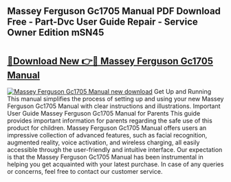 ## Massey Ferguson Gc1705 Manual PDF Download Free - Part-Dvc User Guide Repair - Service Owner Edition mSN45

# <h2><a href="http://bc91223.oget.top/?id=Massey+Ferguson+Gc1705+Manual">🔗Download New 👉🔴 Massey Ferguson Gc1705 Manual</a></h2>

[![Massey Ferguson Gc1705 Manual new download](https://i.imgur.com/5g1atiW.png)](http://bc91223.oget.top/?id=Massey+Ferguson+Gc1705+Manual)
Get Up and Running This manual simplifies the process of setting up and using your new Massey Ferguson Gc1705 Manual with clear instructions and illustrations. Important User Guide Massey Ferguson Gc1705 Manual for Parents This guide provides important information for parents regarding the safe use of this product for children. Massey Ferguson Gc1705 Manual offers users an impressive collection of advanced features, such as facial recognition, augmented reality, voice activation, and wireless charging, all easily accessible through the user-friendly and intuitive interface. Our expectation is that the Massey Ferguson Gc1705 Manual has been instrumental in helping you get acquainted with your latest purchase. In case of any queries or concerns, feel free to contact our customer service.
